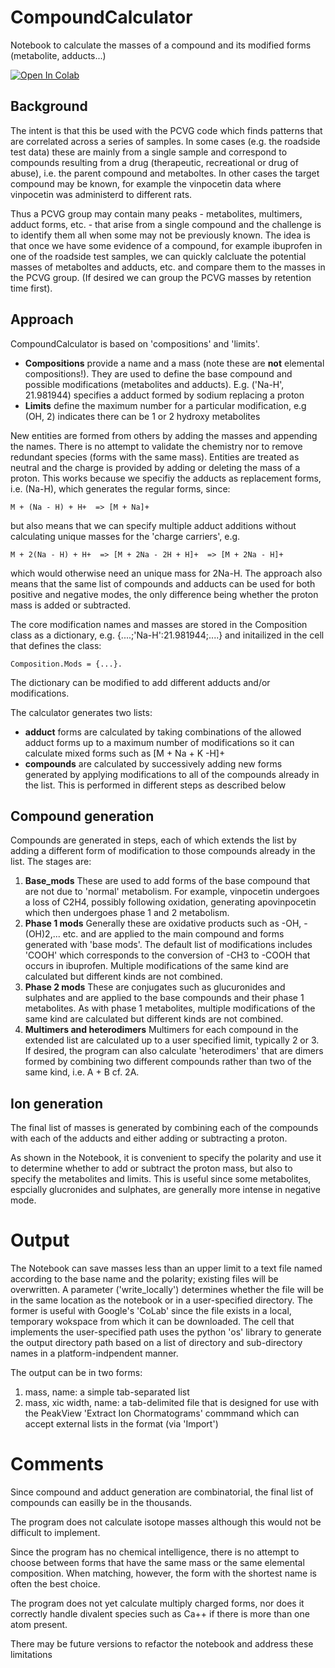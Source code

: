 # CompoundCalculator
Notebook to calculate the masses of a compound and its modified forms (metabolite, adducts...)

[![Open In Colab](https://colab.research.google.com/assets/colab-badge.svg)]( https://colab.research.google.com/github/arbi56/CompoundCalculator/blob/master/CompoundCalculator.ipynb)
## Background


The intent is that this be used with the PCVG code which finds patterns that are correlated across a series of samples. In some cases (e.g. the roadside test data)
these are mainly from a single sample and correspond to compounds resulting from a drug (therapeutic, recreational or drug of abuse), i.e. the parent compound and metaboltes. In other cases the target compound may be known, for example the vinpocetin data where vinpocetin was administerd to different rats.

Thus a PCVG group may contain many peaks - metabolites, multimers, adduct forms, etc. - that arise from a single compound and the challenge is to identify them all when some may not be previously known. The idea is that once we have some evidence of a compound, for example ibuprofen in one of the roadside test samples, we can quickly calcluate the potential masses of metaboltes and adducts, etc. and compare them to the masses in the PCVG group. (If desired we can group the PCVG masses by retention time first).

## Approach
CompoundCalculator is based on 'compositions' and 'limits'.
- **Compositions** provide a name and a mass (note these are **not** elemental compositions!). They are used to define the base compound and possible modifications (metabolites and adducts). E.g. ('Na-H', 21.981944) specifies a adduct formed by sodium replacing a proton
- **Limits** define the maximum number for a particular modification, e.g (OH, 2) indicates there can be 1 or 2 hydroxy metabolites

New entities are formed from others by adding the masses and appending the names. There is no attempt to validate the chemistry nor to remove redundant species (forms with the same mass).
Entities are treated as neutral and the charge is provided by adding or deleting the mass of a proton. This works because we specifiy the adducts as replacement forms, i.e. (Na-H), which generates the regular forms, since:

    M + (Na - H) + H+  => [M + Na]+

but also means that we can specify multiple adduct additions without calculating unique masses for the 'charge carriers', e.g.

    M + 2(Na - H) + H+  => [M + 2Na - 2H + H]+  => [M + 2Na - H]+ 

which would otherwise need an unique mass for 2Na-H. The approach also means that the same list of compounds and adducts can be used for both positive and negative modes, the only difference being whether the proton mass is added or subtracted.

The core modification names and masses are stored in the Composition class as a dictionary, e.g. {....;'Na-H':21.981944;....} and initailized in the cell that defines the class: 

    Composition.Mods = {...}.
The dictionary can be modified to add different adducts and/or modifications.

The calculator generates two lists:
- **adduct** forms are calculated by taking combinations of the allowed adduct forms up to a maximum number of modifications so it can calculate mixed forms such as [M + Na + K -H]+
- **compounds** are calculated by successively adding new forms generated by applying modifications to all of the compounds already in the list. This is performed in different steps as described below

## Compound generation
Compounds are generated in steps, each of which extends the list by adding a different form of modification to those compounds already in the list. The stages are:

1. **Base_mods** These are used to add forms of the base compound that are not due to 'normal' metabolism. For example, vinpocetin undergoes a loss of C2H4, possibly following oxidation, generating apovinpocetin which then undergoes phase 1 and 2 metabolism.
2. **Phase 1 mods** Generally these are oxidative products such as -OH, -(OH)2,... etc. and are applied to the main compound and forms generated with 'base mods'. The default list of modifications includes 'COOH' which corresponds to the conversion of -CH3 to -COOH that occurs in ibuprofen. Multiple modifications of the same kind are calculated but different kinds are not combined.
3. **Phase 2 mods** These are conjugates such as glucuronides and sulphates and are applied to the base compounds and their phase 1 metabolites. As with phase 1 metabolites, multiple modifications of the same kind are calculated but different kinds are not combined.
4. **Multimers and heterodimers** Multimers for each compound in the extended list are calculated up to a user specified limit, typically 2 or 3. If desired, the program can also calculate 'heterodimers' that are dimers formed by combining two different compounds rather than two of the same kind, i.e. A + B cf. 2A.

## Ion generation
The final list of masses is generated by combining each of the compounds with each of the adducts and either adding or subtracting a proton.

As shown in the Notebook, it is convenient to specify the polarity and use it to determine whether to add or subtract the proton mass, but also to specify the metabolites and limits. This is useful since some metabolites, espcially glucronides and sulphates, are generally more intense in negative mode.

# Output
The Notebook can save masses less than an upper limit to a text file named according to the base name and the polarity; existing files will be overwritten. A parameter ('write_locally') determines whether the file will be in the same location as the notebook or in a user-specified directory. The former is useful with Google's 'CoLab' since the file exists in a local, temporary wokspace from which it can be downloaded. The cell that implements the user-specified path  uses the python 'os' library to generate the output directory path based on a list of directory and sub-directory names in a platform-indpendent manner.

The output can be in two forms:
1. mass, name: a simple tab-separated list
2. mass, xic width, name: a tab-delimited file that is designed for use with the PeakView 'Extract Ion Chormatograms' commmand which can accept external lists in the format (via 'Import')

# Comments
Since compound and adduct generation are combinatorial, the final list of compounds can easilly be in the thousands.

The program does not calculate isotope masses although this would not be difficult to implement.

Since the program has no chemical intelligence, there is no attempt to choose between forms that have the same mass or the same elemental composition. When matching, however, the form with the shortest name is often the best choice.

The program does not yet calculate multiply charged forms, nor does it correctly handle divalent species such as Ca++ if there is more than one atom present.

There may be future versions to refactor the notebook and address these limitations



